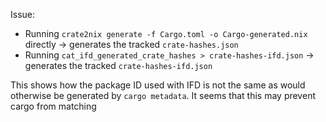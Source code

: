 Issue:
- Running `crate2nix generate -f Cargo.toml -o Cargo-generated.nix` directly -> generates the tracked `crate-hashes.json`
- Running `cat_ifd_generated_crate_hashes > crate-hashes-ifd.json` -> generates the tracked `crate-hashes-ifd.json`

This shows how the package ID used with IFD is not the same as would otherwise be generated by `cargo metadata`.
It seems that this may prevent cargo from matching 
